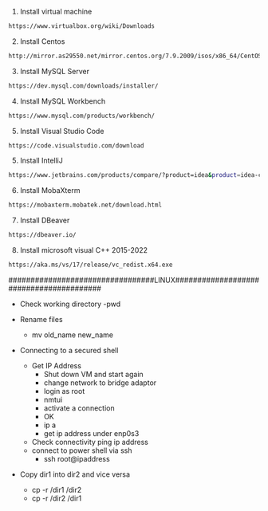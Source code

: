 1. Install virtual machine
```bash
https://www.virtualbox.org/wiki/Downloads
```


2. Install Centos

```bash
http://mirror.as29550.net/mirror.centos.org/7.9.2009/isos/x86_64/CentOS-7-x86_64-Minimal-2207-02.iso
```


3. Install MySQL Server

```bash
https://dev.mysql.com/downloads/installer/
```

4. Install MySQL Workbench
```bash
https://www.mysql.com/products/workbench/
```

5. Install Visual Studio Code
```bash
https://code.visualstudio.com/download
```


5. Install IntelliJ
```bash
https://www.jetbrains.com/products/compare/?product=idea&product=idea-ce
```

6. Install MobaXterm
```bash
https://mobaxterm.mobatek.net/download.html
```

7. Install DBeaver
```bash
https://dbeaver.io/
```

8. Install microsoft visual C++ 2015-2022
```bash
https://aka.ms/vs/17/release/vc_redist.x64.exe
```


#################################LINUX########################################

- Check working directory
    -pwd

- Rename files 
    - mv old_name new_name

- Connecting to a secured shell
    - Get IP Address
        - Shut down VM and start again
        - change network to bridge adaptor
        - login as root
        - nmtui
        - activate a connection
        - OK
        - ip a
        - get ip address under enp0s3
    - Check connectivity
        ping ip address
    - connect to power shell via ssh
        - ssh root@ipaddress

- Copy dir1 into dir2 and vice versa
    - cp -r /dir1 /dir2
    - cp -r /dir2 /dir1